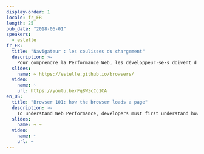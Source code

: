 ```yaml
---
display-order: 1
locale: fr_FR
length: 25
pub_date: "2018-06-01"
speakers:
  - estelle
fr_FR:
  title: "Navigateur : les coulisses du chargement"
  description: >-
    Pour comprendre la Performance Web, les développeur·se·s doivent d'abord comprendre comment fonctionne un navigateur. Partons à la découverte du navigateur et de ce qu’il s’y passe quand un·e internaute demande une page.
  slides:
    name: ~ https://estelle.github.io/browsers/
  video:
    name: ~
    url: https://youtu.be/Fq8WzcCc1CA
en_US:
  title: "Browser 101: how the browser loads a page"
  description: >-
    To understand Web Performance, developers must first understand how a browser works. Let’s discuss what happens when a user requests a page and how the browser loads the page.
  slides:
    name: ~ ~
  video:
    name: ~
    url: ~
---
```

